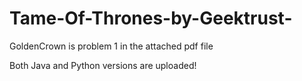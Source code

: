 # Tame-Of-Thrones-by-Geektrust-
 
GoldenCrown is problem 1 in the attached pdf file

Both Java and Python versions are uploaded!
